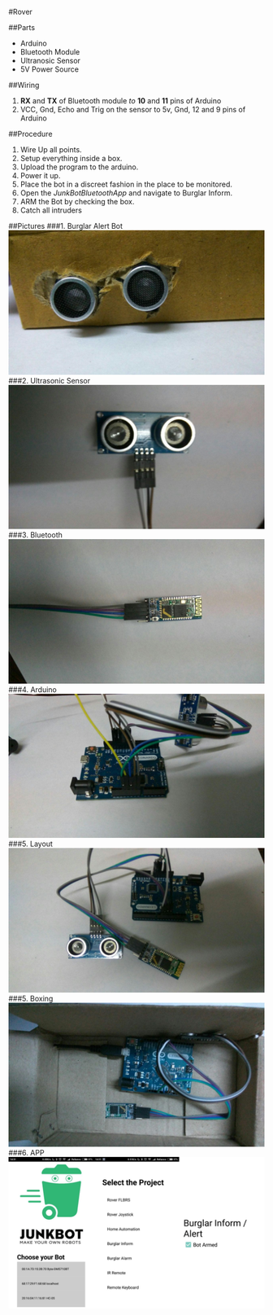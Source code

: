 #Rover

##Parts

- Arduino
- Bluetooth Module
- Ultranosic Sensor
- 5V Power Source

##Wiring

1. **RX** and **TX** of Bluetooth module *to* **10** and **11** pins of Arduino
2. VCC, Gnd, Echo and Trig on the sensor to 5v, Gnd, 12 and 9 pins of Arduino

##Procedure

1. Wire Up all points.
2. Setup everything inside a box.
3. Upload the program to the arduino.
4. Power it up.
5. Place the bot in a discreet fashion in the place to be monitored.
6. Open the *JunkBotBluetoothApp* and navigate to Burglar Inform.
7. ARM the Bot by checking the box.
8. Catch all intruders

##Pictures
###1. Burglar Alert Bot
![BBot](/img/bbot2/1.jpg)
###2. Ultrasonic Sensor
![BBot](/img/bbot2/6.jpg)
###3. Bluetooth
![BBot](/img/bbot2/4.jpg)
###4. Arduino
![BBot](/img/bbot2/8.jpg)
###5. Layout
![BBot](/img/bbot2/2.jpg)
###5. Boxing
![BBot](/img/bbot2/3.jpg)
###6. APP
![BBot](/img/bbot2/APPI.jpg)
